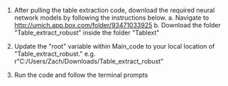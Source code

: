 1.  After pulling the table extraction code, download the required neural network models by following the instructions below.
  a.  Navigate to http://umich.app.box.com/folder/93471033925
  b.  Download the folder "Table_extract_robust" inside the folder "Tablext"
  
2.  Update the "root" variable within Main_code to your local location of "Table_extract_robust." 
    e.g. r"C:/Users/Zach/Downloads/Table_extract_robust"
    
3.  Run the code and follow the terminal prompts

